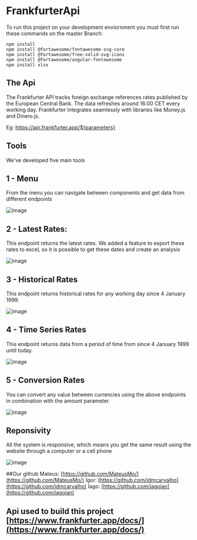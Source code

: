 # FrankfurterApi

To run this project on your development enviornment you must first run these commands on the master Branch:

`npm install` <br>
`npm install @fortawesome/fontawesome-svg-core` <br>
`npm install @fortawesome/free-solid-svg-icons` <br>
`npm install @fortawesome/angular-fontawesome` <br>
`npm install xlsx`

## The Api 

The Frankfurter API tracks foreign exchange references rates published by the European Central Bank. The data refreshes around 16:00 CET every working day. Frankfurter integrates seamlessly with libraries like Money.js and Dinero.js.

Eg: https://api.frankfurter.app/${parameters}

## Tools

We've developed five main tools

## 1 - Menu
From the menu you can navigate between components and get data from different endpoints

![image](https://user-images.githubusercontent.com/71354894/155049941-b5663f62-7608-4c03-9c56-a5ebafb34e21.png)

## 2 - Latest Rates:
This endpoint returns the latest rates. We added a feature to export these rates to excel, so it is possible to get these dates and create an analysis

![image](https://user-images.githubusercontent.com/71354894/155049398-4de0c2f4-3fcc-484d-8d2b-9ed699f97d5a.png)

## 3 - Historical Rates
This endpoint returns historical rates for any working day since 4 January 1999.

![image](https://user-images.githubusercontent.com/71354894/155049497-7d3fae21-3467-4171-aabb-2364f8a81752.png)

## 4 - Time Series Rates
This endpoint returns data from a period of time from since 4 January 1999 until today. 

![image](https://user-images.githubusercontent.com/71354894/155049638-40b3f25e-9886-440a-a91f-5e4c262edeec.png)

## 5 - Conversion Rates
You can convert any value between currencies using the above endpoints in combination with the amount parameter.

![image](https://user-images.githubusercontent.com/71354894/155049704-d64ce502-261a-4ac7-9d0f-957f3816da64.png)

## Reponsivity
All the system is responsive, which means you get the same result using the website through a computer or a cell phone

![image](https://user-images.githubusercontent.com/71354894/155132849-d8fd1949-944a-4f97-8e0e-7d981471155d.png)

##Our github
Mateus: [https://github.com/MateusMo/](https://github.com/MateusMo/)
Igor: [https://github.com/idmcarvalho](https://github.com/idmcarvalho)
Iago: [https://github.com/iagoian](https://github.com/iagoian)

## Api used to build this project [https://www.frankfurter.app/docs/](https://www.frankfurter.app/docs/)


